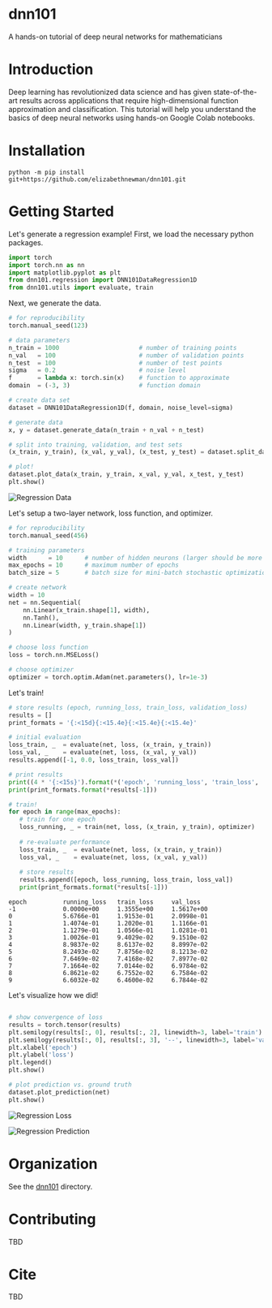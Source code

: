 # dnn101
A hands-on tutorial of deep neural networks for mathematicians

# Introduction

Deep learning has revolutionized data science and has given state-of-the-art results across applications that require high-dimensional function approximation and classification. This tutorial will help you understand the basics of deep neural networks using hands-on Google Colab notebooks.

# Installation

```console
python -m pip install git+https://github.com/elizabethnewman/dnn101.git
```

# Getting Started

Let's generate a regression example!  First, we load the necessary python packages.
```python
import torch
import torch.nn as nn
import matplotlib.pyplot as plt
from dnn101.regression import DNN101DataRegression1D
from dnn101.utils import evaluate, train
```
Next, we generate the data.
```python
# for reproducibility
torch.manual_seed(123)

# data parameters
n_train = 1000                      # number of training points
n_val   = 100                       # number of validation points
n_test  = 100                       # number of test points
sigma   = 0.2                       # noise level
f       = lambda x: torch.sin(x)    # function to approximate
domain  = (-3, 3)                   # function domain

# create data set
dataset = DNN101DataRegression1D(f, domain, noise_level=sigma)

# generate data
x, y = dataset.generate_data(n_train + n_val + n_test)

# split into training, validation, and test sets
(x_train, y_train), (x_val, y_val), (x_test, y_test) = dataset.split_data(x, y, n_train=n_train, n_val=n_val)

# plot!
dataset.plot_data(x_train, y_train, x_val, y_val, x_test, y_test)
plt.show()
```
![Regression Data](docs/figs/getting_started_regression_data.png)

Let's setup a two-layer network, loss function, and optimizer.
```python
# for reproducibility
torch.manual_seed(456)

# training parameters
width      = 10      # number of hidden neurons (larger should be more expressive)
max_epochs = 10      # maximum number of epochs
batch_size = 5       # batch size for mini-batch stochastic optimization

# create network
width = 10
net = nn.Sequential(
    nn.Linear(x_train.shape[1], width),
    nn.Tanh(),
    nn.Linear(width, y_train.shape[1])
)

# choose loss function
loss = torch.nn.MSELoss()

# choose optimizer
optimizer = torch.optim.Adam(net.parameters(), lr=1e-3)
```
Let's train!
```python
# store results (epoch, running_loss, train_loss, validation_loss)
results = []
print_formats = '{:<15d}{:<15.4e}{:<15.4e}{:<15.4e}'

# initial evaluation
loss_train, _  = evaluate(net, loss, (x_train, y_train))
loss_val, _    = evaluate(net, loss, (x_val, y_val))
results.append([-1, 0.0, loss_train, loss_val])

# print results
print((4 * '{:<15s}').format(*('epoch', 'running_loss', 'train_loss', 'val_loss')))
print(print_formats.format(*results[-1]))

# train!
for epoch in range(max_epochs):
   # train for one epoch
   loss_running, _ = train(net, loss, (x_train, y_train), optimizer)
   
   # re-evaluate performance
   loss_train, _  = evaluate(net, loss, (x_train, y_train))
   loss_val, _    = evaluate(net, loss, (x_val, y_val))
   
   # store results
   results.append([epoch, loss_running, loss_train, loss_val])
   print(print_formats.format(*results[-1]))
```
```
epoch          running_loss   train_loss     val_loss       
-1             0.0000e+00     1.3555e+00     1.5617e+00     
0              5.6766e-01     1.9153e-01     2.0998e-01     
1              1.4074e-01     1.2020e-01     1.1166e-01     
2              1.1279e-01     1.0566e-01     1.0281e-01     
3              1.0026e-01     9.4029e-02     9.1510e-02     
4              8.9837e-02     8.6137e-02     8.8997e-02     
5              8.2493e-02     7.8756e-02     8.1213e-02     
6              7.6469e-02     7.4168e-02     7.8977e-02     
7              7.1664e-02     7.0144e-02     6.9784e-02     
8              6.8621e-02     6.7552e-02     6.7584e-02     
9              6.6032e-02     6.4600e-02     6.7844e-02 
```


Let's visualize how we did!
```python

# show convergence of loss
results = torch.tensor(results)
plt.semilogy(results[:, 0], results[:, 2], linewidth=3, label='train')
plt.semilogy(results[:, 0], results[:, 3], '--', linewidth=3, label='val')
plt.xlabel('epoch')
plt.ylabel('loss')
plt.legend()
plt.show()

# plot prediction vs. ground truth
dataset.plot_prediction(net)
plt.show()
```

![Regression Loss](docs/figs/getting_started_regression_loss.png)

![Regression Prediction](docs/figs/getting_started_regression_prediction.png)


# Organization

See the [dnn101](https://github.com/elizabethnewman/dnn101/tree/main/dnn101) directory.

# Contributing

TBD

# Cite

TBD

